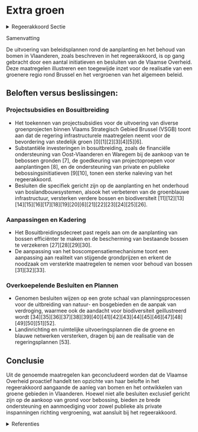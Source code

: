 # Extra groen

<details>
        <summary>Regeerakkoord Sectie </summary>
        <p>6.3.2 Extra groen We willen een miljoen extra bomen in de provincie Vlaams-Brabant. Binnen het beleidsdo-mein Omgeving stellen we voor de Vlaamse Rand een regiobeheerder aan die de ontbrekende groenschakels actief opspoort en de tekorten gefaseerd aanvult, zodat de Rand rond Brussel een groener geheel wordt. We concentreren ons in de eerste plaats op de aankoop van gronden die bebost worden met nieuwe bomen, gebruik-makend van het bestaande ruimtelijk instrumen-tarium. We voorzien financiële stimuli voor private eigenaars en openbare besturen die hun grond bebossen. </p>
        </details> 

Samenvatting

De uitvoering van beleidsplannen rond de aanplanting en het behoud van bomen in Vlaanderen, zoals beschreven in het regeerakkoord, is op gang gebracht door een aantal initiatieven en besluiten van de Vlaamse Overheid. Deze maatregelen illustreren een toegewijde inzet voor de realisatie van een groenere regio rond Brussel en het vergroenen van het algemeen beleid. 

## Beloften versus beslissingen:

### Projectsubsidies en Bosuitbreiding
- Het toekennen van projectsubsidies voor de uitvoering van diverse groenprojecten binnen Vlaams Strategisch Gebied Brussel (VSGB) toont aan dat de regering infrastructurele maatregelen neemt voor de bevordering van stedelijk groen \[0\]\[1\]\[2\]\[3\]\[4\]\[5\]\[6\].
- Substantiële investeringen in bosuitbreiding, zoals de financiële ondersteuning van Oost-Vlaanderen en Waregem bij de aankoop van te bebossen gronden \[7\], de goedkeuring van projectoproepen voor aanplantingen \[8\], en de ondersteuning van private en publieke bebossingsinitiatieven \[9\]\[10\], tonen een sterke naleving van het regeerakkoord.
- Besluiten die specifiek gericht zijn op de aanplanting en het onderhoud van boslandbouwsystemen, alsook het verbeteren van de groenblauwe infrastructuur, versterken verdere bossen en biodiversiteit \[11\]\[12\]\[13\]\[14\]\[15\]\[16\]\[17\]\[18\]\[19\]\[20\]\[6\]\[21\]\[22\]\[23\]\[24\]\[25\]\[26\].

### Aanpassingen en Kadering
- Het Bosuitbreidingsdecreet past regels aan om de aanplanting van bossen efficiënter te maken en de bescherming van bestaande bossen te verzekeren \[27\]\[28\]\[29\]\[30\].
- De aanpassing van het boscompensatiemechanisme toont een aanpassing aan realiteit van stijgende grondprijzen en erkent de noodzaak om versterkte maatregelen te nemen voor behoud van bossen \[31\]\[32\]\[33\].

### Overkoepelende Besluiten en Plannen
- Genomen besluiten wijzen op een grote schaal van planningsprocessen voor de uitbreiding van natuur- en bosgebieden en de aanpak van verdroging, waarmee ook de aandacht voor biodiversiteit geillustreerd wordt \[34\]\[35\]\[36\]\[37\]\[38\]\[39\]\[40\]\[41\]\[42\]\[43\]\[44\]\[45\]\[46\]\[47\]\[48\]\[49\]\[50\]\[51\]\[52\].
- Landinrichting en ruimtelijke uitvoeringsplannen die de groene en blauwe netwerken versterken, dragen bij aan de realisatie van de regeringsplannen \[53\].

## Conclusie

Uit de genoemde maatregelen kan geconcludeerd worden dat de Vlaamse Overheid proactief handelt ten opzichte van haar belofte in het regeerakkoord aangaande de aanleg van bomen en het ontwikkelen van groene gebieden in Vlaanderen. Hoewel niet alle besluiten exclusief gericht zijn op de aankoop van grond voor bebossing, bieden ze brede ondersteuning en aanmoediging voor zowel publieke als private inspanningen richting vergroening, wat aansluit bij het regeerakkoord.

<details>
        <summary> Referenties</summary>
        **[\[0\]](https://beslissingenvlaamseregering.vlaanderen.be/?search=Projectsubsidies%20voor%20het%20uitvoeren%20van%20een%20groenproject%20in%20het%20kader%20van%20het%20Vlaams%20Strategisch%20Gebied%20Brussel&dateOption=select&startDate=2021-10-08T08%3A00%3A00Z&endDate=2021-10-08T08%3A00%3A00Z)** : **(2021-10-08)** Projectsubsidies voor het uitvoeren van een groenproject in het kader van het Vlaams Strategisch Gebied Brussel 

**[\[1\]](https://beslissingenvlaamseregering.vlaanderen.be/?search=Facultatieve%20projectsubsidie%20voor%20groenprojecten%20open%20ruimte%20in%20het%20Vlaams%20Strategisch%20Gebied%20Brussel%20&dateOption=select&startDate=2020-12-18T09%3A00%3A00Z&endDate=2020-12-18T09%3A00%3A00Z)** : **(2020-12-18)** Facultatieve projectsubsidie voor groenprojecten open ruimte in het Vlaams Strategisch Gebied Brussel  

**[\[2\]](https://beslissingenvlaamseregering.vlaanderen.be/?search=Stad%20Vilvoorde%20en%20gemeente%20Zaventem%3A%20projectsubsidie%20voor%20groenproject%20in%20kader%20van%20beleid%20open%20ruimte%20in%20het%20Vlaams%20Strategisch%20Gebied%20Brussel&dateOption=select&startDate=2023-12-15T09%3A00%3A00Z&endDate=2023-12-15T09%3A00%3A00Z)** : **(2023-12-15)** Stad Vilvoorde en gemeente Zaventem: projectsubsidie voor groenproject in kader van beleid open ruimte in het Vlaams Strategisch Gebied Brussel 

**[\[3\]](https://beslissingenvlaamseregering.vlaanderen.be/?search=Gemeente%20Machelen%3A%20subsidie%20groenproject%20in%20het%20kader%20van%20Vlaams%20Strategisch%20Gebied%20Brussel%20%28VSGB%29%0A%0A&dateOption=select&startDate=2019-12-20T09%3A00%3A00Z&endDate=2019-12-20T09%3A00%3A00Z)** : **(2019-12-20)** Gemeente Machelen: subsidie groenproject in het kader van Vlaams Strategisch Gebied Brussel (VSGB)

 

**[\[4\]](https://beslissingenvlaamseregering.vlaanderen.be/?search=Groenblauwe%20infrastructuur%20in%20de%20bebouwde%20omgeving%3A%2010%20subsidiebesluiten&dateOption=select&startDate=2022-05-13T08%3A00%3A00Z&endDate=2022-05-13T08%3A00%3A00Z)** : **(2022-05-13)** Groenblauwe infrastructuur in de bebouwde omgeving: 10 subsidiebesluiten 

**[\[5\]](https://beslissingenvlaamseregering.vlaanderen.be/?search=Subsidie%20project%20%27Groenblauwe%20dooradering%20in%20de%20bebouwde%20ruimte%20in%20Geraardsbergen%27%3A%20wijzigingsbesluit&dateOption=select&startDate=2023-12-22T09%3A00%3A00Z&endDate=2023-12-22T09%3A00%3A00Z)** : **(2023-12-22)** Subsidie project 'Groenblauwe dooradering in de bebouwde ruimte in Geraardsbergen': wijzigingsbesluit 

**[\[6\]](https://beslissingenvlaamseregering.vlaanderen.be/?search=Plan%20Vlaamse%20Veerkracht%3A%20subsidies%20voor%20uitvoering%20Water-Land-Schap%202.0&dateOption=select&startDate=2022-12-09T09%3A00%3A00Z&endDate=2022-12-09T09%3A00%3A00Z)** : **(2022-12-09)** Plan Vlaamse Veerkracht: subsidies voor uitvoering Water-Land-Schap 2.0 

**[\[7\]](https://beslissingenvlaamseregering.vlaanderen.be/?search=Projectsubsidies%20aan%20provincie%20Oost-Vlaanderen%20voor%20aankoop%20te%20bebossen%20gronden%20en%20aan%20Waregem%20voor%20bosuitbreiding&dateOption=select&startDate=2023-12-15T09%3A00%3A00Z&endDate=2023-12-15T09%3A00%3A00Z)** : **(2023-12-15)** Projectsubsidies aan provincie Oost-Vlaanderen voor aankoop te bebossen gronden en aan Waregem voor bosuitbreiding 

**[\[8\]](https://beslissingenvlaamseregering.vlaanderen.be/?search=Vlaams%20Klimaatfonds%3A%20projectoproep%20%27aanplant%20houtkanten%20lokale%20besturen%27&dateOption=select&startDate=2022-12-16T09%3A00%3A00Z&endDate=2022-12-16T09%3A00%3A00Z)** : **(2022-12-16)** Vlaams Klimaatfonds: projectoproep 'aanplant houtkanten lokale besturen' 

**[\[9\]](https://beslissingenvlaamseregering.vlaanderen.be/?search=Subsidi%C3%ABring%20bebossing&dateOption=select&startDate=2020-09-18T08%3A00%3A00Z&endDate=2020-09-18T08%3A00%3A00Z)** : **(2020-09-18)** Subsidiëring bebossing 

**[\[10\]](https://beslissingenvlaamseregering.vlaanderen.be/?search=Subsidi%C3%ABring%20bebossing&dateOption=select&startDate=2020-10-30T09%3A00%3A00Z&endDate=2020-10-30T09%3A00%3A00Z)** : **(2020-10-30)** Subsidiëring bebossing 

**[\[11\]](https://beslissingenvlaamseregering.vlaanderen.be/?search=Voorschriften%20subsidies%20voor%20aanplanten%20en%20onderhoud%20van%20boslandbouwsystemen&dateOption=select&startDate=2023-03-07T12%3A00%3A00Z&endDate=2023-03-07T12%3A00%3A00Z)** : **(2023-03-07)** Voorschriften subsidies voor aanplanten en onderhoud van boslandbouwsystemen 

**[\[12\]](https://beslissingenvlaamseregering.vlaanderen.be/?search=Verlenging%20verhoogde%20subsidi%C3%ABring%20van%20planning%2C%20ontwikkeling%20en%20uitvoering%20van%20ge%C3%AFntegreerd%20natuurbeheer&dateOption=select&startDate=2023-03-17T09%3A00%3A00Z&endDate=2023-03-17T09%3A00%3A00Z)** : **(2023-03-17)** Verlenging verhoogde subsidiëring van planning, ontwikkeling en uitvoering van geïntegreerd natuurbeheer 

**[\[13\]](https://beslissingenvlaamseregering.vlaanderen.be/?search=Plan%20Vlaamse%20Veerkracht%3A%20Subsidie%20groenblauwe%20infrastructuur%20provincie%20West-Vlaanderen&dateOption=select&startDate=2022-11-25T11%3A00%3A00Z&endDate=2022-11-25T11%3A00%3A00Z)** : **(2022-11-25)** Plan Vlaamse Veerkracht: Subsidie groenblauwe infrastructuur provincie West-Vlaanderen 

**[\[14\]](https://beslissingenvlaamseregering.vlaanderen.be/?search=Opstart%20ge%C3%AFntegreerd%20planningsproces%20gewestelijk%20ruimtelijk%20uitvoeringsplan%20%E2%80%98Mondingsgebied%20Grote%20Nete%E2%80%99&dateOption=select&startDate=2021-05-07T08%3A00%3A00Z&endDate=2021-05-07T08%3A00%3A00Z)** : **(2021-05-07)** Opstart geïntegreerd planningsproces gewestelijk ruimtelijk uitvoeringsplan ‘Mondingsgebied Grote Nete’ 

**[\[15\]](https://beslissingenvlaamseregering.vlaanderen.be/?search=Voorschriften%20subsidies%20voor%20aanplanten%20en%20onderhoud%20van%20boslandbouwsystemen&dateOption=select&startDate=2023-04-21T08%3A00%3A00Z&endDate=2023-04-21T08%3A00%3A00Z)** : **(2023-04-21)** Voorschriften subsidies voor aanplanten en onderhoud van boslandbouwsystemen 

**[\[16\]](https://beslissingenvlaamseregering.vlaanderen.be/?search=Voorlopige%20vaststelling%20GRUP%20%E2%80%98Ruimtelijke%20herinrichting%20van%20de%20Ring%20rond%20Brussel%20%28R0%29%20-%20deel%20Noord%E2%80%99%20&dateOption=select&startDate=2023-03-31T08%3A00%3A00Z&endDate=2023-03-31T08%3A00%3A00Z)** : **(2023-03-31)** Voorlopige vaststelling GRUP ‘Ruimtelijke herinrichting van de Ring rond Brussel (R0) - deel Noord’  

**[\[17\]](https://beslissingenvlaamseregering.vlaanderen.be/?search=Verlenging%20verhoogde%20subsidi%C3%ABring%20van%20planning%2C%20ontwikkeling%20en%20uitvoering%20van%20ge%C3%AFntegreerd%20natuurbeheer&dateOption=select&startDate=2023-06-30T08%3A00%3A00Z&endDate=2023-06-30T08%3A00%3A00Z)** : **(2023-06-30)** Verlenging verhoogde subsidiëring van planning, ontwikkeling en uitvoering van geïntegreerd natuurbeheer 

**[\[18\]](https://beslissingenvlaamseregering.vlaanderen.be/?search=Wijziging%20subsidiebesluiten%20aanplant%20en%20onderhoud%20boslandbouwsystemen&dateOption=select&startDate=2023-12-22T09%3A00%3A00Z&endDate=2023-12-22T09%3A00%3A00Z)** : **(2023-12-22)** Wijziging subsidiebesluiten aanplant en onderhoud boslandbouwsystemen 

**[\[19\]](https://beslissingenvlaamseregering.vlaanderen.be/?search=Actieprogramma%20bij%20het%20onroerenderfgoedrichtplan%20%27Hoogstamboomgaarden%20in%20Haspengouw%20en%20Voeren%27%20%282021-2024%29&dateOption=select&startDate=2022-09-30T09%3A30%3A00Z&endDate=2022-09-30T09%3A30%3A00Z)** : **(2022-09-30)** Actieprogramma bij het onroerenderfgoedrichtplan 'Hoogstamboomgaarden in Haspengouw en Voeren' (2021-2024) 

**[\[20\]](https://beslissingenvlaamseregering.vlaanderen.be/?search=Projectoproep%20%27Natuur%20in%20je%20school%27%202023%3A%20bijkomend%20budget&dateOption=select&startDate=2023-12-22T09%3A00%3A00Z&endDate=2023-12-22T09%3A00%3A00Z)** : **(2023-12-22)** Projectoproep 'Natuur in je school' 2023: bijkomend budget 

**[\[21\]](https://beslissingenvlaamseregering.vlaanderen.be/?search=Instrumentendecreet%20omgevingsbeleid&dateOption=select&startDate=2019-12-20T17%3A30%3A00Z&endDate=2019-12-20T17%3A30%3A00Z)** : **(2019-12-20)** Instrumentendecreet omgevingsbeleid 

**[\[22\]](https://beslissingenvlaamseregering.vlaanderen.be/?search=Gebiedsprogramma%20%E2%80%98ENA%20Wommelgem/Ranst%E2%80%99%2C%20E313/E34%20en%20Groenpool%20Antwerpen%20en%20de%20verdere%20aanpak%20volgens%20drie%20parallelle%20processen&dateOption=select&startDate=2020-12-18T09%3A00%3A00Z&endDate=2020-12-18T09%3A00%3A00Z)** : **(2020-12-18)** Gebiedsprogramma ‘ENA Wommelgem/Ranst’, E313/E34 en Groenpool Antwerpen en de verdere aanpak volgens drie parallelle processen 

**[\[23\]](https://beslissingenvlaamseregering.vlaanderen.be/?search=Plan%20Vlaamse%20Veerkracht%3A%20bestedingskader%20middelen%20groene%20investeringen%20op%20land-%20en%20tuinbouwbedrijven%20VLIF&dateOption=select&startDate=2022-07-15T08%3A00%3A00Z&endDate=2022-07-15T08%3A00%3A00Z)** : **(2022-07-15)** Plan Vlaamse Veerkracht: bestedingskader middelen groene investeringen op land- en tuinbouwbedrijven VLIF 

**[\[24\]](https://beslissingenvlaamseregering.vlaanderen.be/?search=Opstart%20ge%C3%AFntegreerd%20planningsproces%20gewestelijk%20ruimtelijk%20uitvoeringsplan%20%E2%80%98Herkenrodebossen%20en%20de%20Wijer%E2%80%99&dateOption=select&startDate=2021-09-03T10%3A00%3A00Z&endDate=2021-09-03T10%3A00%3A00Z)** : **(2021-09-03)** Opstart geïntegreerd planningsproces gewestelijk ruimtelijk uitvoeringsplan ‘Herkenrodebossen en de Wijer’ 

**[\[25\]](https://beslissingenvlaamseregering.vlaanderen.be/?search=Projectsubsidie%20gemeente%20Puurs-Sint-Amands%20met%20het%20oog%20op%20aankoop%20van%20te%20bebossen%20gronden%20-%20project%20Steenbossen&dateOption=select&startDate=2022-12-23T09%3A00%3A00Z&endDate=2022-12-23T09%3A00%3A00Z)** : **(2022-12-23)** Projectsubsidie gemeente Puurs-Sint-Amands met het oog op aankoop van te bebossen gronden - project Steenbossen 

**[\[26\]](https://beslissingenvlaamseregering.vlaanderen.be/?search=Instellen%20landinrichtingsproject%20%E2%80%98Antwerpse%20Zuidrand%E2%80%99&dateOption=select&startDate=2023-06-09T08%3A00%3A00Z&endDate=2023-06-09T08%3A00%3A00Z)** : **(2023-06-09)** Instellen landinrichtingsproject ‘Antwerpse Zuidrand’ 

**[\[27\]](https://beslissingenvlaamseregering.vlaanderen.be/?search=Bosuitbreidingsdecreet&dateOption=select&startDate=2021-07-19T18%3A30%3A00Z&endDate=2021-07-19T18%3A30%3A00Z)** : **(2021-07-19)** Bosuitbreidingsdecreet 

**[\[28\]](https://beslissingenvlaamseregering.vlaanderen.be/?search=Bosuitbreidingsdecreet&dateOption=select&startDate=2022-05-13T08%3A00%3A00Z&endDate=2022-05-13T08%3A00%3A00Z)** : **(2022-05-13)** Bosuitbreidingsdecreet 

**[\[29\]](https://beslissingenvlaamseregering.vlaanderen.be/?search=Bosuitbreidingsdecreet&dateOption=select&startDate=2022-02-18T09%3A00%3A00Z&endDate=2022-02-18T09%3A00%3A00Z)** : **(2022-02-18)** Bosuitbreidingsdecreet 

**[\[30\]](https://beslissingenvlaamseregering.vlaanderen.be/?search=Steun%20voor%20niet-productieve%20investeringen%20voor%20milieu-%20en%20klimaatdoelen%20in%20de%20landbouw&dateOption=select&startDate=2023-03-07T12%3A00%3A00Z&endDate=2023-03-07T12%3A00%3A00Z)** : **(2023-03-07)** Steun voor niet-productieve investeringen voor milieu- en klimaatdoelen in de landbouw 

**[\[31\]](https://beslissingenvlaamseregering.vlaanderen.be/?search=Aanpassing%20boscompensatiemechanisme&dateOption=select&startDate=2023-12-22T09%3A00%3A00Z&endDate=2023-12-22T09%3A00%3A00Z)** : **(2023-12-22)** Aanpassing boscompensatiemechanisme 

**[\[32\]](https://beslissingenvlaamseregering.vlaanderen.be/?search=Wijziging%20boscompensatiemechanisme%3A%20optrekken%20bosbehoudsbijdrage&dateOption=select&startDate=2023-12-22T09%3A00%3A00Z&endDate=2023-12-22T09%3A00%3A00Z)** : **(2023-12-22)** Wijziging boscompensatiemechanisme: optrekken bosbehoudsbijdrage 

**[\[33\]](https://beslissingenvlaamseregering.vlaanderen.be/?search=Wijziging%20boscompensatiemechanisme%3A%20optrekken%20bosbehoudsbijdrage&dateOption=select&startDate=2023-10-06T08%3A00%3A00Z&endDate=2023-10-06T08%3A00%3A00Z)** : **(2023-10-06)** Wijziging boscompensatiemechanisme: optrekken bosbehoudsbijdrage 

**[\[34\]](https://beslissingenvlaamseregering.vlaanderen.be/?search=Actualisatienota%20planprogramma%20Vlaamse%20Rand%3A%20evaluatie%20en%20opstart%20fase%202&dateOption=select&startDate=2021-07-09T08%3A00%3A00Z&endDate=2021-07-09T08%3A00%3A00Z)** : **(2021-07-09)** Actualisatienota planprogramma Vlaamse Rand: evaluatie en opstart fase 2 

**[\[35\]](https://beslissingenvlaamseregering.vlaanderen.be/?search=Plan%20Vlaamse%20Veerkracht%3A%20groenblauwe%20infrastructuur%20-%20ontharden%20en%20vergroenen%20binnen%20lokale%20besturen&dateOption=select&startDate=2022-10-28T08%3A00%3A00Z&endDate=2022-10-28T08%3A00%3A00Z)** : **(2022-10-28)** Plan Vlaamse Veerkracht: groenblauwe infrastructuur - ontharden en vergroenen binnen lokale besturen 

**[\[36\]](https://beslissingenvlaamseregering.vlaanderen.be/?search=Opstart%20ge%C3%AFntegreerde%20planprocessen%20voor%20een%20Gewestelijk%20Ruimtelijk%20Uitvoeringsplan%20voor%20de%20herinrichting%20van%20vier%20knooppunten%20van%20de%20R0%20oost%20op%20de%20Ring%20rond%20Brussel&dateOption=select&startDate=2021-10-08T08%3A00%3A00Z&endDate=2021-10-08T08%3A00%3A00Z)** : **(2021-10-08)** Opstart geïntegreerde planprocessen voor een Gewestelijk Ruimtelijk Uitvoeringsplan voor de herinrichting van vier knooppunten van de R0 oost op de Ring rond Brussel 

**[\[37\]](https://beslissingenvlaamseregering.vlaanderen.be/?search=Projectfinanciering%20Bosgroepen%20en%20Regionale%20Landschappen&dateOption=select&startDate=2019-12-20T09%3A00%3A00Z&endDate=2019-12-20T09%3A00%3A00Z)** : **(2019-12-20)** Projectfinanciering Bosgroepen en Regionale Landschappen 

**[\[38\]](https://beslissingenvlaamseregering.vlaanderen.be/?search=Bijgestelde%20gebiedsprogramma%20%E2%80%98ENA%20Wommelgem/Ranst%E2%80%99%2C%20de%20Groenpool%20Antwerpen%20en%20de%20verdere%20aanpak&dateOption=select&startDate=2022-09-16T08%3A00%3A00Z&endDate=2022-09-16T08%3A00%3A00Z)** : **(2022-09-16)** Bijgestelde gebiedsprogramma ‘ENA Wommelgem/Ranst’, de Groenpool Antwerpen en de verdere aanpak 

**[\[39\]](https://beslissingenvlaamseregering.vlaanderen.be/?search=Gemeente%20Oosterzele%3A%20subsidie%20aankoop%20te%20bebossen%20gronden&dateOption=select&startDate=2023-10-06T08%3A00%3A00Z&endDate=2023-10-06T08%3A00%3A00Z)** : **(2023-10-06)** Gemeente Oosterzele: subsidie aankoop te bebossen gronden 

**[\[40\]](https://beslissingenvlaamseregering.vlaanderen.be/?search=Plan%20Vlaamse%20Veerkracht%3A%20subsidies%20duurzaam%20watergebruik%20en%20overheidsopdracht%20studie%20naar%20%E2%80%98Groenblauwe%20business%20modellen%20voor%20landbouwers%E2%80%99&dateOption=select&startDate=2022-12-09T09%3A00%3A00Z&endDate=2022-12-09T09%3A00%3A00Z)** : **(2022-12-09)** Plan Vlaamse Veerkracht: subsidies duurzaam watergebruik en overheidsopdracht studie naar ‘Groenblauwe business modellen voor landbouwers’ 

**[\[41\]](https://beslissingenvlaamseregering.vlaanderen.be/?search=Vlaams%20standpunt%20Natuurherstelwet&dateOption=select&startDate=2023-04-21T08%3A00%3A00Z&endDate=2023-04-21T08%3A00%3A00Z)** : **(2023-04-21)** Vlaams standpunt Natuurherstelwet 

**[\[42\]](https://beslissingenvlaamseregering.vlaanderen.be/?search=Vaststelling%20gewestelijk%20ruimtelijk%20uitvoeringsplan%20%E2%80%98Regionaalstedelijk%20gebied%20Mechelen%E2%80%99&dateOption=select&startDate=2022-11-10T07%3A00%3A00Z&endDate=2022-11-10T07%3A00%3A00Z)** : **(2022-11-10)** Vaststelling gewestelijk ruimtelijk uitvoeringsplan ‘Regionaalstedelijk gebied Mechelen’ 

**[\[43\]](https://beslissingenvlaamseregering.vlaanderen.be/?search=Opstart%20ge%C3%AFntegreerd%20planproces%20gewestelijk%20ruimtelijk%20uitvoeringsplan%20%E2%80%98Ringpark%20Zuid%E2%80%99%20in%20Antwerpen&dateOption=select&startDate=2020-10-16T07%3A00%3A00Z&endDate=2020-10-16T07%3A00%3A00Z)** : **(2020-10-16)** Opstart geïntegreerd planproces gewestelijk ruimtelijk uitvoeringsplan ‘Ringpark Zuid’ in Antwerpen 

**[\[44\]](https://beslissingenvlaamseregering.vlaanderen.be/?search=Plan%20Vlaamse%20Veerkracht%3A%20inhaalbeweging%20vernieuwing%20bedrijventerreinen&dateOption=select&startDate=2021-12-17T09%3A00%3A00Z&endDate=2021-12-17T09%3A00%3A00Z)** : **(2021-12-17)** Plan Vlaamse Veerkracht: inhaalbeweging vernieuwing bedrijventerreinen 

**[\[45\]](https://beslissingenvlaamseregering.vlaanderen.be/?search=Vaststelling%20gewestelijk%20ruimtelijk%20uitvoeringsplan%20%E2%80%98Regionaalstedelijk%20gebied%20Mechelen%E2%80%99&dateOption=select&startDate=2022-12-23T09%3A00%3A00Z&endDate=2022-12-23T09%3A00%3A00Z)** : **(2022-12-23)** Vaststelling gewestelijk ruimtelijk uitvoeringsplan ‘Regionaalstedelijk gebied Mechelen’ 

**[\[46\]](https://beslissingenvlaamseregering.vlaanderen.be/?search=Vergroeningsregels%20gewasdiversificatie&dateOption=select&startDate=2022-06-10T08%3A00%3A00Z&endDate=2022-06-10T08%3A00%3A00Z)** : **(2022-06-10)** Vergroeningsregels gewasdiversificatie 

**[\[47\]](https://beslissingenvlaamseregering.vlaanderen.be/?search=Inrichtingsnota%20Gebiedsgericht%20planningsproces%20Kempense%20Meren%20II%20te%20Mol%3A%20machtiging%20van%20de%20Vlaamse%20Regering%20voor%20de%20toepassing%20van%20de%20instrumenten%20herverkaveling%20uit%20kracht%20van%20wet%20met%20planologische%20ruil%20en%20inrichtingswerken%20uit%20kracht%20van%20wet%20door%20het%20provinciebestuur%20van%20Antwerpen&dateOption=select&startDate=2021-09-10T08%3A00%3A00Z&endDate=2021-09-10T08%3A00%3A00Z)** : **(2021-09-10)** Inrichtingsnota Gebiedsgericht planningsproces Kempense Meren II te Mol: machtiging van de Vlaamse Regering voor de toepassing van de instrumenten herverkaveling uit kracht van wet met planologische ruil en inrichtingswerken uit kracht van wet door het provinciebestuur van Antwerpen 

**[\[48\]](https://beslissingenvlaamseregering.vlaanderen.be/?search=Tussentijdse%20beslissing%20gewestelijke%20planningsinitiatieven%20en%20projecten%20in%20de%20vallei%20van%20de%20Kleine%20Nete&dateOption=select&startDate=2020-10-23T08%3A00%3A00Z&endDate=2020-10-23T08%3A00%3A00Z)** : **(2020-10-23)** Tussentijdse beslissing gewestelijke planningsinitiatieven en projecten in de vallei van de Kleine Nete 

**[\[49\]](https://beslissingenvlaamseregering.vlaanderen.be/?search=Voorlopige%20vaststelling%20GRUP%20%27Vinderhoutse%20Bossen%2C%20vallei%20van%20de%20Oude%20Kale%20en%20Appensvoorde%27&dateOption=select&startDate=2021-03-12T09%3A00%3A00Z&endDate=2021-03-12T09%3A00%3A00Z)** : **(2021-03-12)** Voorlopige vaststelling GRUP 'Vinderhoutse Bossen, vallei van de Oude Kale en Appensvoorde' 

**[\[50\]](https://beslissingenvlaamseregering.vlaanderen.be/?search=Werkings-%20en%20investeringssubsidie%20Agentschap%20voor%20woon-%20en%20zorginfrastructuurbeleid%20voor%20Vlaams-Brabant%20voor%20ondersteuning%20Wonen%20in%20Eigen%20Streek&dateOption=select&startDate=2023-12-15T09%3A00%3A00Z&endDate=2023-12-15T09%3A00%3A00Z)** : **(2023-12-15)** Werkings- en investeringssubsidie Agentschap voor woon- en zorginfrastructuurbeleid voor Vlaams-Brabant voor ondersteuning Wonen in Eigen Streek 

**[\[51\]](https://beslissingenvlaamseregering.vlaanderen.be/?search=Opstart%20ge%C3%AFntegreerd%20planningsproces%20gewestelijk%20ruimtelijk%20uitvoeringsplan%20%E2%80%98regionaalstedelijk%20gebied%20Mechelen%E2%80%99&dateOption=select&startDate=2020-07-17T08%3A00%3A00Z&endDate=2020-07-17T08%3A00%3A00Z)** : **(2020-07-17)** Opstart geïntegreerd planningsproces gewestelijk ruimtelijk uitvoeringsplan ‘regionaalstedelijk gebied Mechelen’ 

**[\[52\]](https://beslissingenvlaamseregering.vlaanderen.be/?search=Plan%20Vlaamse%20Veerkracht%3A%20Zorgzame%20buurten&dateOption=select&startDate=2022-06-03T08%3A00%3A00Z&endDate=2022-06-03T08%3A00%3A00Z)** : **(2022-06-03)** Plan Vlaamse Veerkracht: Zorgzame buurten 

**[\[53\]](https://beslissingenvlaamseregering.vlaanderen.be/?search=Plan%20Vlaamse%20Veerkracht%3A%20Ontsnipperen%20Vlaams%20landschap&dateOption=select&startDate=2021-07-16T06%3A00%3A00Z&endDate=2021-07-16T06%3A00%3A00Z)** : **(2021-07-16)** Plan Vlaamse Veerkracht: Ontsnipperen Vlaams landschap 
        </details> 

